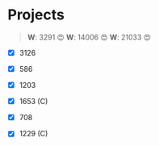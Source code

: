 Projects
========



>**W**: 3291 :heart_eyes:
>**W**: 14006 :heart_eyes:
>**W**: 21033 :heart_eyes:

- [x] 3126
- [x] 586
- [x] 1203
- [x] 1653 (C)
- [x] 708
- [x] 1229 (C)

